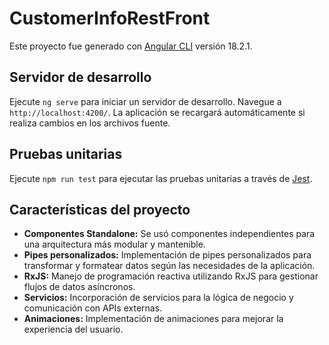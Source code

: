 # CustomerInfoRestFront

Este proyecto fue generado con [Angular CLI](https://github.com/angular/angular-cli) versión 18.2.1.

## Servidor de desarrollo

Ejecute `ng serve` para iniciar un servidor de desarrollo. Navegue a `http://localhost:4200/`. La aplicación se recargará automáticamente si realiza cambios en los archivos fuente.

## Pruebas unitarias

Ejecute `npm run test` para ejecutar las pruebas unitarias a través de [Jest](https://jestjs.io).

## Características del proyecto

- **Componentes Standalone:** Se usó componentes independientes para una arquitectura más modular y mantenible.
- **Pipes personalizados:** Implementación de pipes personalizados para transformar y formatear datos según las necesidades de la aplicación.
- **RxJS:** Manejo de programación reactiva utilizando RxJS para gestionar flujos de datos asíncronos.
- **Servicios:** Incorporación de servicios para la lógica de negocio y comunicación con APIs externas.
- **Animaciones:** Implementación de animaciones para mejorar la experiencia del usuario.
